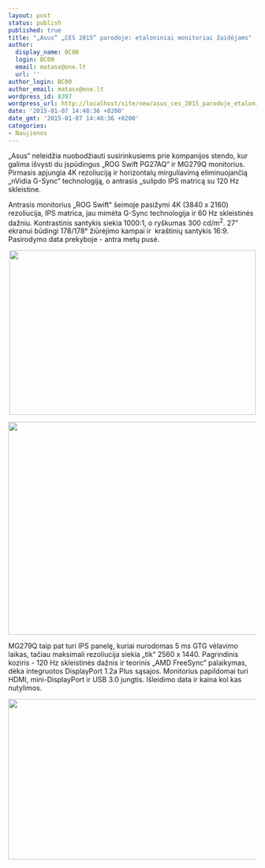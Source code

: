 ```yaml
---
layout: post
status: publish
published: true
title: "„Asus“ „CES 2015“ parodoje: etaloniniai monitoriai žaidėjams"
author:
  display_name: BC00
  login: BC00
  email: matasx@one.lt
  url: ''
author_login: BC00
author_email: matasx@one.lt
wordpress_id: 8397
wordpress_url: http://localhost/site/new/asus_ces_2015_parodoje_etaloniniai_monitoriai_zaidejams/
date: '2015-01-07 14:48:36 +0200'
date_gmt: '2015-01-07 14:48:36 +0200'
categories:
- Naujienos
---
```

<p>
	&bdquo;Asus&ldquo; neleidžia nuobodžiauti susirinkusiems prie kompanijos stendo, kur galima i&scaron;vysti du įspūdingus &bdquo;ROG Swift PG27AQ&ldquo; ir MG279Q monitorius. Pirmasis apjungia 4K rezoliuciją ir horizontalų mirguliavimą eliminuojančią &bdquo;nVidia G-Sync&ldquo; technologiją, o antrasis &bdquo;sulipdo IPS matricą su 120 Hz skleistine.</p>
<p>
	Antrasis monitorius &bdquo;ROG Swift&ldquo; &scaron;eimoje pasižymi 4K (3840 x 2160) rezoliucija, IPS matrica, jau mimėta G-Sync technologija ir 60 Hz skleistinės dažniu. Kontrastinis santykis siekia 1000:1, o ry&scaron;kumas 300 cd/m<sup>2</sup>. 27&quot; ekranui būdingi 178/178&deg; žiūrėjimo kampai ir&nbsp; kra&scaron;tinių santykis 16:9. Pasirodymo data prekyboje - antra metų pusė.</p>
<p style="text-align: center;">
	<img alt="" src="http://technews.lt/userfiles/PG27AQ.jpeg" style="width: 500px; height: 333px;" /></p>
<p style="text-align: center;">
	<img alt="" src="http://technews.lt/userfiles/PG27AQ(2).jpeg" style="width: 520px; height: 431px;" /></p>
<p>
	MG279Q taip pat turi IPS panelę, kuriai nurodomas 5 ms GTG vėlavimo laikas, tačiau maksimali rezoliucija siekia &bdquo;tik&ldquo; 2560 x 1440. Pagrindinis koziris - 120 Hz skleistinės dažnis ir teorinis &bdquo;AMD FreeSync&ldquo; palaikymas, dėka integruotos DisplayPort 1.2a Plus sąsajos. Monitorius papildomai turi HDMI, mini-DisplayPort ir USB 3.0 jungtis. I&scaron;leidimo data ir kaina kol kas nutylimos.</p>
<p>
	<img alt="" src="http://technews.lt/userfiles/MG279Q.jpeg" style="width: 520px; height: 325px;" /></p>
